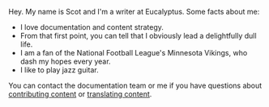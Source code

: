 Hey. My name is Scot and I'm a writer at Eucalyptus. Some facts about me:
* I love documentation and content strategy. 
* From that first point, you can tell that I obviously lead a delightfully dull life.
* I am a fan of the National Football League's Minnesota Vikings, who dash my hopes every year.
* I like to play jazz guitar.

You can contact the documentation team or me if you have questions about [contributing content](https://github.com/eucalyptus/eucalyptus/wiki/Documentation-Contributions) or [translating content](https://www.transifex.com/projects/p/euca_ig/).

